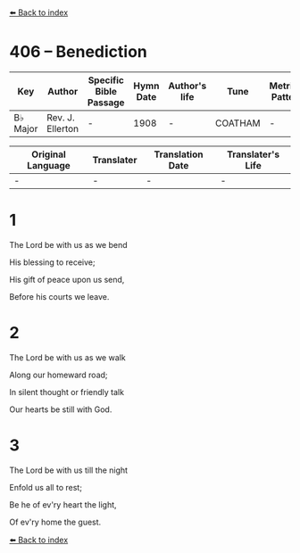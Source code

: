 [⬅️ Back to index](../README.md)

# 406 – Benediction

Key | Author   | Specific Bible Passage     |Hymn Date |Author's life |Tune |Metrical Pattern   |Composer/Source
-- | --------- | ---------------------------|----------|--------------|-----|-------------------|-------------  
B♭ Major |Rev. J. Ellerton |- |1908 |- |COATHAM |- |Walch

Original Language | Translater | Translation Date   | Translater's Life  
----------------- | --------- | --------------------|-------------     
\- |- |- |-




# 1

The Lord be with us as we bend

His blessing to receive;

His gift of peace upon us send,

Before his courts we leave.



# 2

The Lord be with us as we walk

Along our homeward road;

In silent thought or friendly talk

Our hearts be still with God.



# 3

The Lord be with us till the night

Enfold us all to rest;

Be he of ev'ry heart the light,

Of ev'ry home the guest.

[⬅️ Back to index](../README.md)
